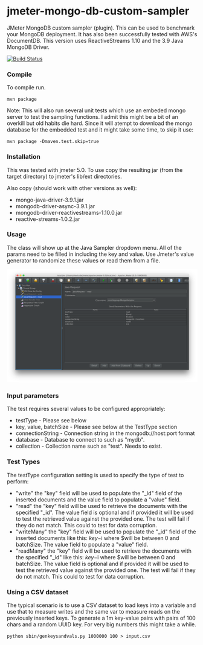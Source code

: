 # jmeter-mongo-db-custom-sampler
JMeter MongoDB custom sampler (plugin). This can be used to benchmark your MongoDB deployment. It has also been successfully tested with AWS's DocumentDB.
This version uses ReactiveStreams 1.10 and the 3.9 Java MongoDB Driver. 


[![Build Status](https://travis-ci.org/bigstepinc/jmeter-mongo-db-custom-sampler.svg?branch=master)](https://travis-ci.org/bigstepinc/jmeter-mongo-db-custom-sampler)

### Compile
To compile run. 
```
mvn package
```
Note: This will also run several unit tests which use an embeded mongo server to test the sampling functions. I admit this might be a bit of an overkill but old habits die hard.
Since it will atempt to download the mongo database for the embedded test and it might take some time, to skip it use:
```
mvn package -Dmaven.test.skip=true
```

### Installation
This was tested with jmeter 5.0. To use copy the resulting jar (from the target directory) to 
jmeter's lib/ext directories. 

Also copy (should work with other versions as well):
* mongo-java-driver-3.9.1.jar
* mongodb-driver-async-3.9.1.jar
* mongodb-driver-reactivestreams-1.10.0.jar
* reactive-streams-1.0.2.jar

### Usage
 
The class will show up at the Java Sampler dropdown menu.
All of the params need to be filled in including the key and value.
Use Jmeter's value generator to randomize these values or read 
them from a file.

![alt text](img/jmeter.png "jmeter config")

### Input parameters
The test requires several values to be configured appropriately:
* testType  - Please see below
* key, value, batchSize - Please see below at the TestType section
* connectionString - Connection string in the mongodb://host:port format
* database - Database to connect to such as "mydb".
* collection - Collection name such as "test". Needs to exist.

### Test Types
The testType configuration setting is used to specify the type of test to perform:
* "write"  the "key" field will be used to populate the "_id" field of the inserted documents and the value field to populate a "value" field.
* "read"  the "key" field will be used to retrieve the documents with the specified "_id". The value field is optional and if provided it will be used to test the retrieved value against the provided one. The test will fail if they do not match. This could to test for data corruption.    
* "writeMany" the "key" field will be used to populate the "_id" field of the inserted documents like this: $key-$i where $will be between 0 and batchSize. The value field to populate a "value" field.
* "readMany"  the "key" field will be used to retrieve the documents with the specified "_id" like this: $key-$i where $will be between 0 and batchSize. The value field is optional and if provided it will be used to test the retrieved value against the provided one. The test will fail if they do not match. This could to test for data corruption.
### Using a CSV dataset

The typical scenario is to use a CSV dataset to load keys into a variable and use that to measure writes and the same var to measure reads on the previously inserted keys.
To generate a 1m key-value pairs with pairs of 100 chars and a random UUID key. For very big numbers this might take a while.
``` 
python sbin/genkeysandvals.py 1000000 100 > input.csv
```
